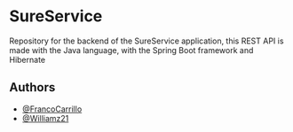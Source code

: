 # SureService

Repository for the backend of the SureService application, this REST API is made with the Java language, with the Spring Boot framework and Hibernate


## Authors

- [@FrancoCarrillo](https://www.github.com/FrancoCarrillo)
- [@Williamz21](https://github.com/Williamz21)
